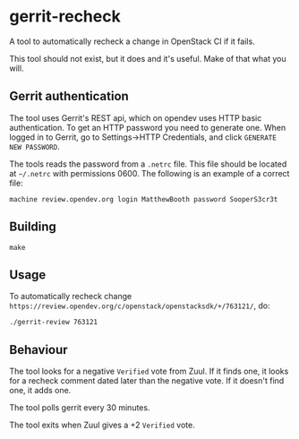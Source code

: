 # gerrit-recheck

A tool to automatically recheck a change in OpenStack CI if it fails.

This tool should not exist, but it does and it's useful. Make of that what you will.

## Gerrit authentication

The tool uses Gerrit's REST api, which on opendev uses HTTP basic authentication. To get an HTTP password you need to generate one.
When logged in to Gerrit, go to Settings->HTTP Credentials, and click `GENERATE NEW PASSWORD`.

The tools reads the password from a `.netrc` file. This file should be located at `~/.netrc` with permissions 0600. The following is an example of a correct file:

```
machine review.opendev.org login MatthewBooth password SooperS3cr3t
```

## Building

```
make
```

## Usage

To automatically recheck change `https://review.opendev.org/c/openstack/openstacksdk/+/763121/`, do:

```
./gerrit-review 763121
```

## Behaviour

The tool looks for a negative `Verified` vote from Zuul. If it finds one, it looks for a recheck comment dated later than the negative vote. If it doesn't find one, it adds one.

The tool polls gerrit every 30 minutes.

The tool exits when Zuul gives a +2 `Verified` vote.
